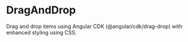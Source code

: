 # DragAndDrop
Drag and drop items using Angular CDK (@angular/cdk/drag-drop) with enhanced styling using CSS.
